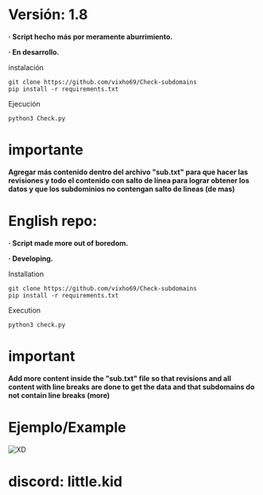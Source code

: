 # Versión: 1.8

**· Script hecho más por meramente aburrimiento.**

**· En desarrollo.**

instalación
```
git clone https://github.com/vixho69/Check-subdomains
pip install -r requirements.txt
```
Ejecución
```
python3 Check.py
```
# importante
**Agregar más contenido dentro del archivo "sub.txt" para que hacer las revisiones y todo el contenido con salto de línea para lograr obtener los datos y que los subdominios no contengan salto de lineas (de mas)**

# English repo:

**· Script made more out of boredom.**

**· Developing.**

Installation
```
git clone https://github.com/vixho69/Check-subdomains
pip install -r requirements.txt
```
Execution
```
python3 check.py
```

# important
**Add more content inside the "sub.txt" file so that revisions and all content with line breaks are done to get the data and that subdomains do not contain line breaks (more)**

# Ejemplo/Example

![XD](https://github.com/vixho69/Check-subdomains/assets/133933012/323af103-ec5e-456b-bdef-f4b2c7dda1a2)

# discord: little.kid
